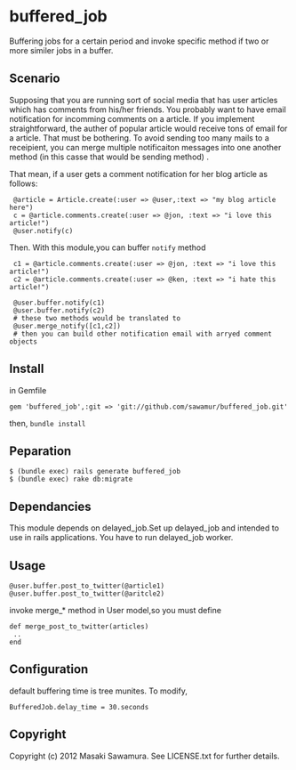 # buffered_job

Buffering jobs for a certain period and invoke specific method if two or more similer jobs in 
a buffer.

## Scenario

Supposing that you are running sort of social media that has user articles which has comments from his/her
friends. You probably want to have email notification for incomming comments on a article. 
If you implement straightforward, the auther of popular article would receive tons of email for a article.
That must be bothering. To avoid sending too many mails to a receipient, you can merge multiple 
notificaiton messages into one another method (in this casse that would be sending method) .

That mean, if a user gets a comment notification for her blog article as follows:

```
 @article = Article.create(:user => @user,:text => "my blog article here")
 c = @article.comments.create(:user => @jon, :text => "i love this article!")
 @user.notify(c)
```

Then. With this module,you can buffer `notify` method 

```
 c1 = @article.comments.create(:user => @jon, :text => "i love this article!")
 c2 = @article.comments.create(:user => @ken, :text => "i hate this article!")

 @user.buffer.notify(c1)
 @user.buffer.notify(c2)
 # these two methods would be translated to
 @user.merge_notify([c1,c2])
 # then you can build other notification email with arryed comment objects
```


## Install

in Gemfile

```
gem 'buffered_job',:git => 'git://github.com/sawamur/buffered_job.git'
```

then, `bundle install`


## Peparation

```
$ (bundle exec) rails generate buffered_job
$ (bundle exec) rake db:migrate
```


## Dependancies

This module depends on delayed_job.Set up delayed_job and intended to use in rails
applications. You have to run delayed_job worker.


## Usage

```
@user.buffer.post_to_twitter(@article1)
@user.buffer.post_to_twitter(@aritcle2)
``` 
 
invoke merge_* method in User model,so you must define

```
def merge_post_to_twitter(articles)
 ..
end
```


## Configuration 

default buffering time is tree munites. To modify,

```
BufferedJob.delay_time = 30.seconds
```


## Copyright

Copyright (c) 2012 Masaki Sawamura. See LICENSE.txt for
further details.

